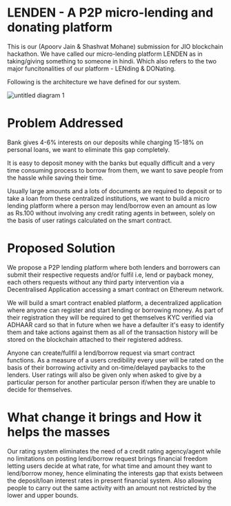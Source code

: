 # LENDEN - A P2P micro-lending and donating platform

This is our (Apoorv Jain &amp; Shashvat Mohane) submission for JIO blockchain hackathon. We have called our micro-lending platform LENDEN as in taking/giving something to someone in hindi. Which also refers to the two major funcitonalities of our platform - LENding &amp; DONating.

Following is the architecture we have defined for our system. 

![untitled diagram 1](https://user-images.githubusercontent.com/19915187/40072293-e7f12d44-5890-11e8-8df5-5cdc23b68b02.jpg)

# Problem Addressed

Bank gives 4-6% interests on our deposits while charging 15-18% on personal loans, we want to eliminate this gap completely.

It is easy to deposit money with the banks but equally difficult and a very time consuming process to borrow from them, we want to save people from the hassle while saving their time. 

Usually large amounts and a lots of documents are required to deposit or to take a loan from these centralized institutions, we want to build a micro lending platform where a person may lend/borrow even an amount as low as Rs.100 without involving any credit rating agents in between, solely on the basis of user ratings calculated on the smart contract.

# Proposed Solution

We propose a P2P lending platform where both lenders and borrowers can submit their respective requests and/or fulfil i.e, lend or payback money, each others requests without any third party intervention via a Decentralised Application accessing a smart contract on Ethereum network.

We will build a smart contract enabled platform, a decentralized application where anyone can register and start lending or borrowing money. 
As part of their registration they will be required to get themselves KYC verified via ADHAAR card so that in future when we have a defaulter it's easy to identify them and take actions against them as all of the transaction history will be stored on the blockchain attached to their registered address.

Anyone can create/fullfil a lend/borrow request via smart contract functions. As a measure of a users credibility every user will be rated on the basis of their borrowing activity and on-time/delayed paybacks to the lenders.
User ratings will also be given only when asked to give by a particular person for another particular person if/when they are unable to decide for themselves.

# What change it brings and How it helps the masses

Our rating system eliminates the need of a credit rating agency/agent while no limitations on posting lend/borrow request brings financial freedom letting users decide at what rate, for what time and amount they want to lend/borrow money, hence eliminating the interests gap that exists between the deposit/loan interest rates in present financial system. Also allowing people to carry out the same activity with an amount not restricted by the lower and upper bounds.








